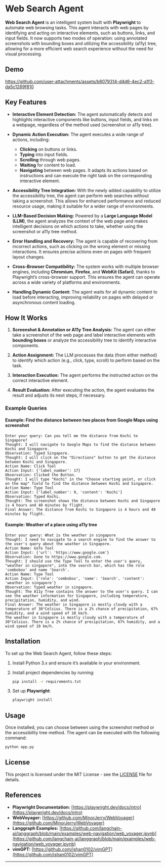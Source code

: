 # Web Search Agent

**Web Search Agent** is an intelligent system built with **Playwright** to automate web browsing tasks. This agent interacts with web pages by identifying and acting on interactive elements, such as buttons, links, and input fields. It now supports two modes of operation: using annotated screenshots with bounding boxes and utilizing the accessibility (a11y) tree, allowing for a more efficient web search experience without the need for visual processing. 

## Demo
https://github.com/user-attachments/assets/b8079314-d4d6-4ec2-a1f3-da5c1269f810

## Key Features

- **Interactive Element Detection:** The agent automatically detects and highlights interactive components like buttons, input fields, and links on a webpage, regardless of the method used (screenshot or a11y tree).

- **Dynamic Action Execution:** The agent executes a wide range of actions, including:
  - **Clicking** on buttons or links.
  - **Typing** into input fields.
  - **Scrolling** through web pages.
  - **Waiting** for content to load.
  - **Navigating** between web pages.
  It adapts its actions based on instructions and can execute the right task on the corresponding interactive element.

- **Accessibility Tree Integration:** With the newly added capability to utilize the accessibility tree, the agent can perform web searches without taking a screenshot. This allows for enhanced performance and reduced resource usage, making it suitable for a wider range of environments.

- **LLM-Based Decision Making:** Powered by a **Large Language Model (LLM)**, the agent analyzes the context of the web page and makes intelligent decisions on which actions to take, whether using the screenshot or a11y tree method.

- **Error Handling and Recovery:** The agent is capable of recovering from incorrect actions, such as clicking on the wrong element or missing interactions. It ensures precise actions even on pages with frequent layout changes.

- **Cross-Browser Compatibility:** The system works with multiple browser engines, including **Chromium**, **Firefox**, and **WebKit (Safari)**, thanks to Playwright’s cross-browser support. This ensures the agent can operate across a wide variety of platforms and environments.

- **Handling Dynamic Content:** The agent waits for all dynamic content to load before interacting, improving reliability on pages with delayed or asynchronous content loading.

## How It Works

1. **Screenshot & Annotation or A11y Tree Analysis:** The agent can either take a screenshot of the web page and label interactive elements with **bounding boxes** or analyze the accessibility tree to identify interactive components.

2. **Action Assignment:** The LLM processes the data (from either method) to identify which action (e.g., click, type, scroll) to perform based on the task.

3. **Interaction Execution:** The agent performs the instructed action on the correct interactive element.

4. **Result Evaluation:** After executing the action, the agent evaluates the result and adjusts its next steps, if necessary.

### Example Queries

#### Example: Find the distance between two places from Google Maps using screenshot

```plaintext
Enter your query: Can you tell me the distance from Kochi to Singapore?
Thought: I will navigate to Google Maps to find the distance between Kochi and Singapore.
Observation: Typed Singapore.
Thought: I will click on the "Directions" button to get the distance between Kochi and Singapore.
Action Name: Click Tool
Action Input: {'label_number': 17}
Observation: Clicked the Button.
Thought: I will type "Kochi" in the "Choose starting point, or click on the map" field to find the distance between Kochi and Singapore.
Action Name: Type Tool
Action Input: {'label_number': 9, 'content': 'Kochi'}
Observation: Typed Kochi.
Thought: The screenshot shows the distance between Kochi and Singapore is 4 hours and 40 minutes by flight.
Final Answer: The distance from Kochi to Singapore is 4 hours and 40 minutes by flight.
```

#### Example: Weather of a place using a11y tree

```plaintext
Enter your query: What is the weather in singapore
Thought: I need to navigate to a search engine to find the answer to the user's query about the weather in Singapore.
Action Name: GoTo Tool
Action Input: {'url': 'https://www.google.com'}
Observation: Gone to https://www.google.com.
Thought: I should use the Type Tool to enter the user's query, "weather in singapore", into the search bar, which has the role 'combobox' and name 'Search'.
Action Name: Type Tool
Action Input: {'role': 'combobox', 'name': 'Search', 'content': 'weather in singapore'}
Observation: Typed weather in singapore.
Thought: The A11y Tree contains the answer to the user's query. I can see the weather information for Singapore, including temperature, precipitation, humidity, and wind.
Final Answer: The weather in Singapore is mostly cloudy with a temperature of 30°Celsius. There is a 2% chance of precipitation, 67% humidity, and a wind speed of 10 km/h.
The weather in Singapore is mostly cloudy with a temperature of 30°Celsius. There is a 2% chance of precipitation, 67% humidity, and a wind speed of 10 km/h.
```

## Installation

To set up the Web Search Agent, follow these steps:

1. Install Python 3.x and ensure it’s available in your environment.
2. Install project dependencies by running:

   ```bash
   pip install -r requirements.txt
   ```

3. Set up **Playwright**:

   ```bash
   playwright install
   ```

## Usage

Once installed, you can choose between using the screenshot method or the accessibility tree method. The agent can be executed with the following command:

```bash
python app.py
```

## License

This project is licensed under the MIT License - see the [LICENSE](LICENSE) file for details.

## References

- **Playwright Documentation:** [https://playwright.dev/docs/intro](https://playwright.dev/docs/intro)
- **WebVoyager:** [https://github.com/MinorJerry/WebVoyager](https://github.com/MinorJerry/WebVoyager)
- **Langgraph Examples:** [https://github.com/langchain-ai/langgraph/blob/main/examples/web-navigation/web_voyager.ipynb](https://github.com/langchain-ai/langgraph/blob/main/examples/web-navigation/web_voyager.ipynb)
- **vimGPT:** [https://github.com/ishan0102/vimGPT](https://github.com/ishan0102/vimGPT)

---
